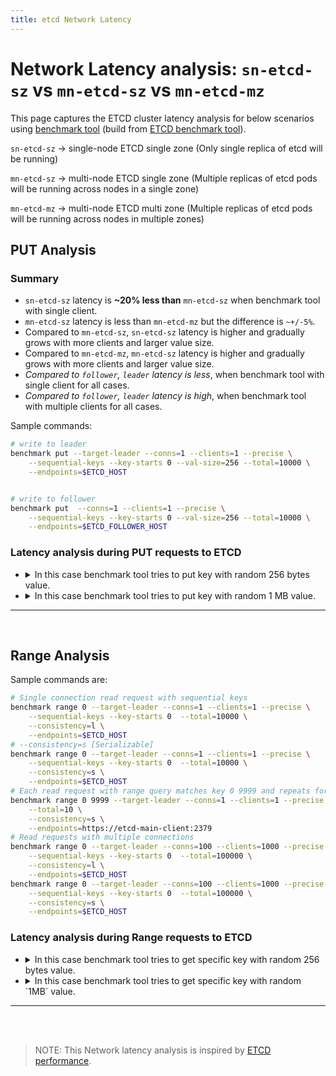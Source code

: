 ```yaml
---
title: etcd Network Latency
---
```


# Network Latency analysis: `sn-etcd-sz` vs  `mn-etcd-sz` vs `mn-etcd-mz`
This page captures the ETCD cluster latency analysis for below scenarios using [benchmark tool](benchmark) (build from [ETCD benchmark tool](https://github.com/seshachalam-yv/etcd)).

`sn-etcd-sz` -> single-node ETCD single zone (Only single replica of etcd will be running)

`mn-etcd-sz` -> multi-node ETCD single zone (Multiple replicas of etcd pods will be running across nodes in a single zone)

`mn-etcd-mz` -> multi-node ETCD multi zone (Multiple replicas of etcd pods will be running across nodes in multiple zones)

## PUT Analysis

### Summary 

* `sn-etcd-sz` latency is **~20% less than** `mn-etcd-sz` when benchmark tool with single client.
* `mn-etcd-sz` latency is less than `mn-etcd-mz` but the difference is `~+/-5%`.
* Compared to `mn-etcd-sz`, `sn-etcd-sz` latency is higher and gradually grows with more clients and larger value size. 
* Compared to `mn-etcd-mz`, `mn-etcd-sz` latency is higher and gradually grows with more clients and larger value size. 
* *Compared to `follower`, `leader` latency is less*, when benchmark tool with single client for all cases.
* *Compared to `follower`, `leader` latency is high*, when benchmark tool with multiple clients for all cases.


Sample commands:

```bash
# write to leader
benchmark put --target-leader --conns=1 --clients=1 --precise \
    --sequential-keys --key-starts 0 --val-size=256 --total=10000 \
    --endpoints=$ETCD_HOST 


# write to follower
benchmark put  --conns=1 --clients=1 --precise \
    --sequential-keys --key-starts 0 --val-size=256 --total=10000 \
    --endpoints=$ETCD_FOLLOWER_HOST

```

### Latency analysis during PUT requests to ETCD

* 
  <details>
  <summary>In this case benchmark tool tries to put key with random 256 bytes value.</summary>

  * Benchmark tool loads key/value to `leader` with single client .
    * `sn-etcd-sz` latency (~0.815ms) is **~50% lesser than** `mn-etcd-sz` (~1.74ms ).
    *  * `mn-etcd-sz` latency (~1.74ms ) is slightly lesser than `mn-etcd-mz` (~1.8ms) but the difference is negligible (within same ms).
    * 
      | Number of keys | Value size | Number of connections | Number of clients | Target etcd server |  Average write QPS | Average latency per request |    zone    | server name |  Test name |
      |:--------------:|:----------:|:---------------------:|:-----------------:|:------------------:|:------------------:|:---------------------------:|:----------:|:-----------:|:----------:|
      |      10000     |     256    |           1           |         1         |       leader       |      1220.0520     |           0.815ms           | eu-west-1c | etcd-main-0 | sn-etcd-sz |
      |      10000     |     256    |           1           |         1         |       leader       |       586.545      |            1.74ms           | eu-west-1a | etcd-main-1 | mn-etcd-sz |
      |      10000     |     256    |           1           |         1         |       leader       |  554.0155654442634 |            1.8ms            | eu-west-1a | etcd-main-1 | mn-etcd-mz |

  * Benchmark tool loads key/value to `follower` with single client.
    * `mn-etcd-sz` latency(`~2.2ms`) is **20% to 30% lesser than** `mn-etcd-mz`(`~2.7ms`).
    * *Compare to `follower`, `leader` has lower latency.*
    * 
      | Number of keys | Value size | Number of connections | Number of clients | Target etcd server |  Average write QPS | Average latency per request |    zone    | server name |  Test name |
      |:--------------:|:----------:|:---------------------:|:-----------------:|:------------------:|:------------------:|:---------------------------:|:----------:|:-----------:|:----------:|
      |      10000     |     256    |           1           |         1         |     follower-1     |       445.743      |            2.23ms           | eu-west-1a | etcd-main-0 | mn-etcd-sz |
      |      10000     |     256    |           1           |         1         |     follower-1     |  378.9366747610789 |            2.63ms           | eu-west-1c | etcd-main-0 | mn-etcd-mz |

      | Number of keys | Value size | Number of connections | Number of clients | Target etcd server |  Average write QPS | Average latency per request |    zone    | server name |  Test name |
      |:--------------:|:----------:|:---------------------:|:-----------------:|:------------------:|:------------------:|:---------------------------:|:----------:|:-----------:|:----------:|
      |      10000     |     256    |           1           |         1         |     follower-2     |       457.967      |            2.17ms           | eu-west-1a | etcd-main-2 | mn-etcd-sz |
      |      10000     |     256    |           1           |         1         |     follower-2     |  345.6586129825796 |            2.89ms           | eu-west-1b | etcd-main-2 | mn-etcd-mz |

  * Benchmark tool loads key/value to `leader` with multiple clients.
    * `sn-etcd-sz` latency(`~78.3ms`) is **~10% greater than**  `mn-etcd-sz`(`~71.81ms`).
    * `mn-etcd-sz` latency(`~71.81ms`) is less than `mn-etcd-mz`(`~72.5ms`) but the difference is negligible.
    * 
      | Number of keys | Value size | Number of connections | Number of clients | Target etcd server |  Average write QPS | Average latency per request |    zone    | server name |  Test name |
      |:--------------:|:----------:|:---------------------:|:-----------------:|:------------------:|:------------------:|:---------------------------:|:----------:|:-----------:|:----------:|
      |     100000     |     256    |          100          |        1000       |       leader       |      12638.905     |           78.32ms           | eu-west-1c | etcd-main-0 | sn-etcd-sz |
      |     100000     |     256    |          100          |        1000       |       leader       |      13789.248     |           71.81ms           | eu-west-1a | etcd-main-1 | mn-etcd-sz |
      |     100000     |     256    |          100          |        1000       |       leader       | 13728.446436395223 |            72.5ms           | eu-west-1a | etcd-main-1 | mn-etcd-mz |  



  * Benchmark tool loads key/value to `follower` with multiple clients.
    * `mn-etcd-sz` latency(`~69.8ms`) is **~5% greater than**  `mn-etcd-mz`(`~72.6ms`).
    * *Compare to `leader`, `follower` has lower latency*.
    * 
      | Number of keys | Value size | Number of connections | Number of clients | Target etcd server |  Average write QPS | Average latency per request |    zone    | server name |  Test name |
      |:--------------:|:----------:|:---------------------:|:-----------------:|:------------------:|:------------------:|:---------------------------:|:----------:|:-----------:|:----------:|
      |     100000     |     256    |          100          |        1000       |     follower-1     |      14271.983     |           69.80ms           | eu-west-1a | etcd-main-0 | mn-etcd-sz |
      |     100000     |     256    |          100          |        1000       |     follower-1     |      13695.98      |           72.62ms           | eu-west-1a | etcd-main-1 | mn-etcd-mz |

      | Number of keys | Value size | Number of connections | Number of clients | Target etcd server |  Average write QPS | Average latency per request |    zone    | server name |  Test name |
      |:--------------:|:----------:|:---------------------:|:-----------------:|:------------------:|:------------------:|:---------------------------:|:----------:|:-----------:|:----------:|
      |     100000     |     256    |          100          |        1000       |     follower-2     |      14325.436     |           69.47ms           | eu-west-1a | etcd-main-2 | mn-etcd-sz |
      |     100000     |     256    |          100          |        1000       |     follower-2     | 15750.409490407475 |            63.3ms           | eu-west-1b | etcd-main-2 | mn-etcd-mz |

  </details>

* 
  <details>  
  <summary>In this case benchmark tool tries to put key with random 1 MB value.</summary>

  * Benchmark tool loads key/value to `leader` with single client.
    * `sn-etcd-sz` latency(`~16.35ms`) is **~20% lesser than** `mn-etcd-sz`(`~20.64ms`).
    * `mn-etcd-sz` latency(`~20.64ms`) is less than `mn-etcd-mz`(`~21.08ms`) but the difference is negligible..
    * 
      | Number of keys | Value size | Number of connections | Number of clients | Target etcd server |  Average write QPS | Average latency per request |    zone    | server name |  Test name |
      |:--------------:|:----------:|:---------------------:|:-----------------:|:------------------:|:------------------:|:---------------------------:|:----------:|:-----------:|:----------:|
      |      1000      |   1000000  |           1           |         1         |       leader       |       61.117       |           16.35ms           | eu-west-1c | etcd-main-0 | sn-etcd-sz |
      |      1000      |   1000000  |           1           |         1         |       leader       |       48.416       |           20.64ms           | eu-west-1a | etcd-main-1 | mn-etcd-sz |
      |      1000      |   1000000  |           1           |         1         |       leader       |  45.7517341664802  |           21.08ms           | eu-west-1a | etcd-main-1 | mn-etcd-mz |

  * Benchmark tool loads key/value withto `follower` single client.
    * `mn-etcd-sz` latency(`~23.10ms`) is **~10% greater than** `mn-etcd-mz`(`~21.8ms`).
    * *Compare to `follower`, `leader` has lower latency*.
    * 
      | Number of keys | Value size | Number of connections | Number of clients | Target etcd server |  Average write QPS | Average latency per request |    zone    | server name |  Test name |
      |:--------------:|:----------:|:---------------------:|:-----------------:|:------------------:|:------------------:|:---------------------------:|:----------:|:-----------:|:----------:|
      |      1000      |   1000000  |           1           |         1         |     follower-1     |       43.261       |           23.10ms           | eu-west-1a | etcd-main-0 | mn-etcd-sz |
      |      1000      |   1000000  |           1           |         1         |     follower-1     |  45.7517341664802  |            21.8ms           | eu-west-1c | etcd-main-0 | mn-etcd-mz |
      |      1000      |   1000000  |           1           |         1         |     follower-1     |        45.33       |           22.05ms           | eu-west-1c | etcd-main-0 | mn-etcd-mz |

      | Number of keys | Value size | Number of connections | Number of clients | Target etcd server |  Average write QPS | Average latency per request |    zone    | server name |  Test name |
      |:--------------:|:----------:|:---------------------:|:-----------------:|:------------------:|:------------------:|:---------------------------:|:----------:|:-----------:|:----------:|
      |      1000      |   1000000  |           1           |         1         |     follower-2     |       40.0518      |           24.95ms           | eu-west-1a | etcd-main-2 | mn-etcd-sz |
      |      1000      |   1000000  |           1           |         1         |     follower-2     |  43.28573155709838 |           23.09ms           | eu-west-1b | etcd-main-2 | mn-etcd-mz |
      |      1000      |   1000000  |           1           |         1         |     follower-2     |        45.92       |           21.76ms           | eu-west-1a | etcd-main-1 | mn-etcd-mz |
      |      1000      |   1000000  |           1           |         1         |     follower-2     |       35.5705      |            28.1ms           | eu-west-1b | etcd-main-2 | mn-etcd-mz |

  * Benchmark tool loads key/value to `leader` with multiple clients.
    * `sn-etcd-sz` latency(`~6.0375secs`) is **~30% greater than**  `mn-etcd-sz``~4.000secs`).
    * `mn-etcd-sz` latency(`~4.000secs`) is less than `mn-etcd-mz`(`~ 4.09secs`) but the difference is negligible.
    * 
      | Number of keys | Value size | Number of connections | Number of clients | Target etcd server |  Average write QPS | Average latency per request |    zone    | server name |  Test name |
      |:--------------:|:----------:|:---------------------:|:-----------------:|:------------------:|:------------------:|:---------------------------:|:----------:|:-----------:|:----------:|
      |      1000      |   1000000  |          100          |        300        |       leader       |       55.373       |          6.0375secs         | eu-west-1c | etcd-main-0 | sn-etcd-sz |
      |      1000      |   1000000  |          100          |        300        |       leader       |       67.319       |          4.000secs          | eu-west-1a | etcd-main-1 | mn-etcd-sz |
      |      1000      |   1000000  |          100          |        300        |       leader       |  65.91914167957594 |           4.09secs          | eu-west-1a | etcd-main-1 | mn-etcd-mz |

  * Benchmark tool loads key/value to `follower` with multiple clients.
    * *`mn-etcd-sz` latency(`~4.04secs`) is **~5% greater than** `mn-etcd-mz`(`~ 3.90secs`).*
    * *Compare to `leader`, `follower` has lower latency*. 
    * 
      | Number of keys | Value size | Number of connections | Number of clients | Target etcd server |  Average write QPS | Average latency per request |    zone    | server name |  Test name |
      |:--------------:|:----------:|:---------------------:|:-----------------:|:------------------:|:------------------:|:---------------------------:|:----------:|:-----------:|:----------:|
      |      1000      |   1000000  |          100          |        300        |     follower-1     |       66.528       |          4.0417secs         | eu-west-1a | etcd-main-0 | mn-etcd-sz |
      |      1000      |   1000000  |          100          |        300        |     follower-1     |  70.6493461856332  |           3.90secs          | eu-west-1c | etcd-main-0 | mn-etcd-mz |
      |      1000      |   1000000  |          100          |        300        |     follower-1     |        71.95       |           3.84secs          | eu-west-1c | etcd-main-0 | mn-etcd-mz |

      | Number of keys | Value size | Number of connections | Number of clients | Target etcd server |  Average write QPS | Average latency per request |    zone    | server name |  Test name |
      |:--------------:|:----------:|:---------------------:|:-----------------:|:------------------:|:------------------:|:---------------------------:|:----------:|:-----------:|:----------:|
      |      1000      |   1000000  |          100          |        300        |     follower-2     |       66.447       |          4.0164secs         | eu-west-1a | etcd-main-2 | mn-etcd-sz |
      |      1000      |   1000000  |          100          |        300        |     follower-2     |  67.53038086369484 |           3.87secs          | eu-west-1b | etcd-main-2 | mn-etcd-mz |
      |      1000      |   1000000  |          100          |        300        |     follower-2     |        68.46       |           3.92secs          | eu-west-1a | etcd-main-1 | mn-etcd-mz |
  </details>


<hr>
<br>

## Range Analysis

Sample commands are:

```bash
# Single connection read request with sequential keys
benchmark range 0 --target-leader --conns=1 --clients=1 --precise \
    --sequential-keys --key-starts 0  --total=10000 \
    --consistency=l \
    --endpoints=$ETCD_HOST 
# --consistency=s [Serializable]
benchmark range 0 --target-leader --conns=1 --clients=1 --precise \
    --sequential-keys --key-starts 0  --total=10000 \
    --consistency=s \
    --endpoints=$ETCD_HOST 
# Each read request with range query matches key 0 9999 and repeats for total number of requests.  
benchmark range 0 9999 --target-leader --conns=1 --clients=1 --precise \
    --total=10 \
    --consistency=s \
    --endpoints=https://etcd-main-client:2379
# Read requests with multiple connections
benchmark range 0 --target-leader --conns=100 --clients=1000 --precise \
    --sequential-keys --key-starts 0  --total=100000 \
    --consistency=l \
    --endpoints=$ETCD_HOST 
benchmark range 0 --target-leader --conns=100 --clients=1000 --precise \
    --sequential-keys --key-starts 0  --total=100000 \
    --consistency=s \
    --endpoints=$ETCD_HOST 
```


### Latency analysis during Range requests to ETCD 

* 
  <details>
  <summary>In this case benchmark tool tries to get specific key with random 256 bytes value.</summary>
  
  * Benchmark tool range requests to `leader` with single client.

    * `sn-etcd-sz` latency(`~1.24ms`) is **~40% greater than** `mn-etcd-sz`(`~0.67ms`).
    * `mn-etcd-sz` latency(`~0.67ms`) is  **~20% lesser than** `mn-etcd-mz`(`~0.85ms`).
    *  
    | Number of requests | Value size | Number of connections | Number of clients | sequential-keys | Consistency |  Target etcd server |  Average write QPS | Average latency per request |    zone    | server name |  Test name |
    |:------------------:|:----------:|:---------------------:|:-----------------:|:---------------:|:-----------:|:-------------------:|:------------------:|:---------------------------:|:----------:|:-----------:|:----------:|
    |        10000       |     256    |           1           |         1         |       true      |      l      |        leader       |       800.272      |            1.24ms           | eu-west-1c | etcd-main-0 | sn-etcd-sz |
    |        10000       |     256    |           1           |         1         |       true      |      l      |        leader       |      1173.9081     |            0.67ms           | eu-west-1a | etcd-main-1 | mn-etcd-sz |
    |        10000       |     256    |           1           |         1         |       true      |      l      |        leader       |  999.3020189178693 |            0.85ms           | eu-west-1a | etcd-main-1 | mn-etcd-mz |

    * Compare to consistency `Linearizable`, `Serializable` is **~40% less** for all cases
    * 
    | Number of requests | Value size | Number of connections | Number of clients | sequential-keys | Consistency |  Target etcd server |  Average write QPS | Average latency per request |    zone    | server name |  Test name |
    |:------------------:|:----------:|:---------------------:|:-----------------:|:---------------:|:-----------:|:-------------------:|:------------------:|:---------------------------:|:----------:|:-----------:|:----------:|
    |        10000       |     256    |           1           |         1         |       true      |      s      |        leader       |      1411.229      |            0.70ms           | eu-west-1c | etcd-main-0 | sn-etcd-sz |
    |        10000       |     256    |           1           |         1         |       true      |      s      |        leader       |      2033.131      |            0.35ms           | eu-west-1a | etcd-main-1 | mn-etcd-sz |
    |        10000       |     256    |           1           |         1         |       true      |      s      |        leader       | 2100.2426362012025 |            0.47ms           | eu-west-1a | etcd-main-1 | mn-etcd-mz |

  * Benchmark tool range requests to `follower` with single client .
     * `mn-etcd-sz` latency(`~1.3ms`) is  **~20% lesser than** `mn-etcd-mz`(`~1.6ms`).
    * *Compare to `follower`, `leader` read request latency is **~50% less** for both `mn-etcd-sz`, `mn-etcd-mz`*
    *  
    | Number of requests | Value size | Number of connections | Number of clients | sequential-keys | Consistency |  Target etcd server |  Average write QPS | Average latency per request |    zone    | server name |  Test name |
    |:------------------:|:----------:|:---------------------:|:-----------------:|:---------------:|:-----------:|:-------------------:|:------------------:|:---------------------------:|:----------:|:-----------:|:----------:|
    |        10000       |     256    |           1           |         1         |       true      |      l      |      follower-1     |       765.325      |            1.3ms            | eu-west-1a | etcd-main-0 | mn-etcd-sz |
    |        10000       |     256    |           1           |         1         |       true      |      l      |      follower-1     |        596.1       |            1.6ms            | eu-west-1c | etcd-main-0 | mn-etcd-mz |
    * Compare to consistency `Linearizable`, `Serializable` is **~50% less** for all cases
    * 
    | Number of requests | Value size | Number of connections | Number of clients | sequential-keys | Consistency |  Target etcd server |  Average write QPS | Average latency per request |    zone    | server name |  Test name |
    |:------------------:|:----------:|:---------------------:|:-----------------:|:---------------:|:-----------:|:-------------------:|:------------------:|:---------------------------:|:----------:|:-----------:|:----------:|
    |        10000       |     256    |           1           |         1         |       true      |      s      |      follower-1     |      1823.631      |            0.54ms           | eu-west-1a | etcd-main-0 | mn-etcd-sz |
    |        10000       |     256    |           1           |         1         |       true      |      s      |      follower-1     |       1442.6       |            0.69ms           | eu-west-1c | etcd-main-0 | mn-etcd-mz |
    |        10000       |     256    |           1           |         1         |       true      |      s      |      follower-1     |       1416.39      |            0.70ms           | eu-west-1c | etcd-main-0 | mn-etcd-mz |
    |        10000       |     256    |           1           |         1         |       true      |      s      |      follower-1     |      2077.449      |            0.47ms           | eu-west-1a | etcd-main-1 | mn-etcd-mz |
  
  * Benchmark tool range requests to `leader` with multiple client.
    * `sn-etcd-sz` latency(`~84.66ms`) is **~20% greater than** `mn-etcd-sz`(`~73.95ms`).
    * `mn-etcd-sz` latency(`~73.95ms`) is  **more or less equal to** `mn-etcd-mz`(`~ 73.8ms`).
    * 
    | Number of requests | Value size | Number of connections | Number of clients | sequential-keys | Consistency |  Target etcd server |  Average write QPS | Average latency per request |    zone    | server name |  Test name |
    |:------------------:|:----------:|:---------------------:|:-----------------:|:---------------:|:-----------:|:-------------------:|:------------------:|:---------------------------:|:----------:|:-----------:|:----------:|
    |       100000       |     256    |          100          |        1000       |       true      |      l      |        leader       |      11775.721     |           84.66ms           | eu-west-1c | etcd-main-0 | sn-etcd-sz |
    |       100000       |     256    |          100          |        1000       |       true      |      l      |        leader       |     13446.9598     |           73.95ms           | eu-west-1a | etcd-main-1 | mn-etcd-sz |
    |       100000       |     256    |          100          |        1000       |       true      |      l      |        leader       |  13527.19810605353 |            73.8ms           | eu-west-1a | etcd-main-1 | mn-etcd-mz |
    
    * Compare to consistency `Linearizable`, `Serializable` is **~20% lesser** for all cases
    * `sn-etcd-sz` latency(`~69.37ms`) is  **more or less equal to** `mn-etcd-sz`(`~69.89ms`).
    * `mn-etcd-sz` latency(`~69.89ms`) is  **slightly higher than** `mn-etcd-mz`(`~67.63ms`).
    * 
    | Number of requests | Value size | Number of connections | Number of clients | sequential-keys | Consistency |  Target etcd server |  Average write QPS | Average latency per request |    zone    | server name |  Test name |
    |:------------------:|:----------:|:---------------------:|:-----------------:|:---------------:|:-----------:|:-------------------:|:------------------:|:---------------------------:|:----------:|:-----------:|:----------:|
    |       100000       |     256    |          100          |        1000       |       true      |      s      |        leader       |     14334.9027     |           69.37ms           | eu-west-1c | etcd-main-0 | sn-etcd-sz |
    |       100000       |     256    |          100          |        1000       |       true      |      s      |        leader       |      14270.008     |           69.89ms           | eu-west-1a | etcd-main-1 | mn-etcd-sz |
    |       100000       |     256    |          100          |        1000       |       true      |      s      |        leader       | 14715.287354023869 |           67.63ms           | eu-west-1a | etcd-main-1 | mn-etcd-mz |

  * Benchmark tool range requests to `follower` with multiple client.
    * `mn-etcd-sz` latency(`~60.69ms`) is **~20% lesser than** `mn-etcd-mz`(`~70.76ms`).
    * Compare to  `leader`, `follower` has lower read request latency.
    * 
    | Number of requests | Value size | Number of connections | Number of clients | sequential-keys | Consistency |  Target etcd server |  Average write QPS | Average latency per request |    zone    | server name |  Test name |
    |:------------------:|:----------:|:---------------------:|:-----------------:|:---------------:|:-----------:|:-------------------:|:------------------:|:---------------------------:|:----------:|:-----------:|:----------:|
    |       100000       |     256    |          100          |        1000       |       true      |      l      |      follower-1     |      11586.032     |           60.69ms           | eu-west-1a | etcd-main-0 | mn-etcd-sz |
    |       100000       |     256    |          100          |        1000       |       true      |      l      |      follower-1     |       14050.5      |           70.76ms           | eu-west-1c | etcd-main-0 | mn-etcd-mz |


    * `mn-etcd-sz` latency(`~86.09ms`) is **~20 higher than** `mn-etcd-mz`(`~64.6ms`).
    * * Compare to `mn-etcd-sz` consistency `Linearizable`, `Serializable` is **~20% higher**.*
    *  Compare to `mn-etcd-mz` consistency `Linearizable`, `Serializable` is **~slightly less**.
    *  
    | Number of requests | Value size | Number of connections | Number of clients | sequential-keys | Consistency |  Target etcd server |  Average write QPS | Average latency per request |    zone    | server name |  Test name |
    |:------------------:|:----------:|:---------------------:|:-----------------:|:---------------:|:-----------:|:-------------------:|:------------------:|:---------------------------:|:----------:|:-----------:|:----------:|
    |       100000       |     256    |          100          |        1000       |       true      |      s      |      follower-1     |      11582.438     |           86.09ms           | eu-west-1a | etcd-main-0 | mn-etcd-sz |
    |       100000       |     256    |          100          |        1000       |       true      |      s      |      follower-1     |       15422.2      |            64.6ms           | eu-west-1c | etcd-main-0 | mn-etcd-mz |


  * Benchmark tool range requests to `leader` all keys.
    * `sn-etcd-sz` latency(`~678.77ms`) is **~5% slightly lesser than** `mn-etcd-sz`(`~697.29ms`).
    * `mn-etcd-sz` latency(`~697.29ms`) is less than `mn-etcd-mz`(`~701ms`) but the difference is negligible.
    * 
    | Number of requests | Value size | Number of connections | Number of clients | sequential-keys | Consistency |  Target etcd server |  Average write QPS | Average latency per request |    zone    | server name |  Test name |
    |:------------------:|:----------:|:---------------------:|:-----------------:|:---------------:|:-----------:|:-------------------:|:------------------:|:---------------------------:|:----------:|:-----------:|:----------:|
    |         20         |     256    |           2           |         5         |      false      |      l      |        leader       |       6.8875       |           678.77ms          | eu-west-1c | etcd-main-0 | sn-etcd-sz |
    |         20         |     256    |           2           |         5         |      false      |      l      |        leader       |        6.720       |           697.29ms          | eu-west-1a | etcd-main-1 | mn-etcd-sz |
    |         20         |     256    |           2           |         5         |      false      |      l      |        leader       |         6.7        |            701ms            | eu-west-1a | etcd-main-1 | mn-etcd-mz |

    * * Compare to consistency `Linearizable`, `Serializable` is **~5% slightly higher** for all cases
    * `sn-etcd-sz` latency(`~687.36ms`) is less than `mn-etcd-sz`(`~692.68ms`) but the difference is negligible.
    * `mn-etcd-sz` latency(`~692.68ms`) is **~5% slightly lesser than** `mn-etcd-mz`(`~735.7ms`).
    * 
    | Number of requests | Value size | Number of connections | Number of clients | sequential-keys | Consistency |  Target etcd server |  Average write QPS | Average latency per request |    zone    | server name |  Test name |
    |:------------------:|:----------:|:---------------------:|:-----------------:|:---------------:|:-----------:|:-------------------:|:------------------:|:---------------------------:|:----------:|:-----------:|:----------:|
    |         20         |     256    |           2           |         5         |      false      |      s      |        leader       |        6.76        |           687.36ms          | eu-west-1c | etcd-main-0 | sn-etcd-sz |
    |         20         |     256    |           2           |         5         |      false      |      s      |        leader       |        6.635       |           692.68ms          | eu-west-1a | etcd-main-1 | mn-etcd-sz |
    |         20         |     256    |           2           |         5         |      false      |      s      |        leader       |         6.3        |           735.7ms           | eu-west-1a | etcd-main-1 | mn-etcd-mz |

  * Benchmark tool range requests to `follower` all keys
    * `mn-etcd-sz`(`~737.68ms`) latency is **~5% slightly higher than** `mn-etcd-mz`(`~713.7ms`).
    * Compare to `leader` consistency `Linearizable`read request, `follower` is *~5% slightly higher*. 
    * 
    | Number of requests | Value size | Number of connections | Number of clients | sequential-keys | Consistency |  Target etcd server |  Average write QPS | Average latency per request |    zone    | server name |  Test name |
    |:------------------:|:----------:|:---------------------:|:-----------------:|:---------------:|:-----------:|:-------------------:|:------------------:|:---------------------------:|:----------:|:-----------:|:----------:|
    |         20         |     256    |           2           |         5         |      false      |      l      |      follower-1     |        6.163       |           737.68ms          | eu-west-1a | etcd-main-0 | mn-etcd-sz |
    |         20         |     256    |           2           |         5         |      false      |      l      |      follower-1     |        6.52        |           713.7ms           | eu-west-1c | etcd-main-0 | mn-etcd-mz |

    * `mn-etcd-sz` latency(`~757.73ms`) is **~10% higher than** `mn-etcd-mz`(`~690.4ms`).
    * Compare to `follower` consistency `Linearizable`read request, `follower`  consistency `Serializable`  is *~3% slightly higher* for `mn-etcd-sz`.
    * *Compare to `follower` consistency `Linearizable`read request, `follower`  consistency `Serializable`  is *~5% less* for `mn-etcd-mz`.*
    * *Compare to `leader` consistency `Serializable`read request, `follower` consistency `Serializable` is *~5% less* for `mn-etcd-mz`. *
    * 
    | Number of requests | Value size | Number of connections | Number of clients | sequential-keys | Consistency |  Target etcd server |  Average write QPS | Average latency per request |    zone    | server name |  Test name |
    |:------------------:|:----------:|:---------------------:|:-----------------:|:---------------:|:-----------:|:-------------------:|:------------------:|:---------------------------:|:----------:|:-----------:|:----------:|
    |         20         |     256    |           2           |         5         |      false      |      s      |      follower-1     |       6.0295       |           757.73ms          | eu-west-1a | etcd-main-0 | mn-etcd-sz |
    |         20         |     256    |           2           |         5         |      false      |      s      |      follower-1     |        6.87        |           690.4ms           | eu-west-1c | etcd-main-0 | mn-etcd-mz |




  <hr>
  <br>
  </details>

* 
  <details>

  <summary>In this case benchmark tool tries to get specific key with random `1MB` value.</summary>
  
  * Benchmark tool range requests to `leader` with single client.

    * `sn-etcd-sz` latency(`~5.96ms`) is **~5% lesser than** `mn-etcd-sz`(`~6.28ms`).
    * `mn-etcd-sz` latency(`~6.28ms`) is  **~10% higher than** `mn-etcd-mz`(`~5.3ms`).
    *  
    | Number of requests | Value size | Number of connections | Number of clients | sequential-keys | Consistency |  Target etcd server |  Average write QPS | Average latency per request |    zone    | server name |  Test name |
    |:------------------:|:----------:|:---------------------:|:-----------------:|:---------------:|:-----------:|:-------------------:|:------------------:|:---------------------------:|:----------:|:-----------:|:----------:|
    |        1000        |   1000000  |           1           |         1         |       true      |      l      |        leader       |       167.381      |            5.96ms           | eu-west-1c | etcd-main-0 | sn-etcd-sz |
    |        1000        |   1000000  |           1           |         1         |       true      |      l      |        leader       |       158.822      |            6.28ms           | eu-west-1a | etcd-main-1 | mn-etcd-sz |
    |        1000        |   1000000  |           1           |         1         |       true      |      l      |        leader       |       187.94       |            5.3ms            | eu-west-1a | etcd-main-1 | mn-etcd-mz |
    
    * Compare to consistency `Linearizable`, `Serializable` is **~15% less** for  `sn-etcd-sz`, `mn-etcd-sz`, `mn-etcd-mz`
    * 
    | Number of requests | Value size | Number of connections | Number of clients | sequential-keys | Consistency |  Target etcd server |  Average write QPS | Average latency per request |    zone    | server name |  Test name |
    |:------------------:|:----------:|:---------------------:|:-----------------:|:---------------:|:-----------:|:-------------------:|:------------------:|:---------------------------:|:----------:|:-----------:|:----------:|
    |        1000        |   1000000  |           1           |         1         |       true      |      s      |        leader       |       184.95       |           5.398ms           | eu-west-1c | etcd-main-0 | sn-etcd-sz |
    |        1000        |   1000000  |           1           |         1         |       true      |      s      |        leader       |       176.901      |            5.64ms           | eu-west-1a | etcd-main-1 | mn-etcd-sz |
    |        1000        |   1000000  |           1           |         1         |       true      |      s      |        leader       |       209.99       |            4.7ms            | eu-west-1a | etcd-main-1 | mn-etcd-mz |

  * Benchmark tool range requests to `follower` with single client.
    * `mn-etcd-sz` latency(`~6.66ms`) is  **~10% higher than** `mn-etcd-mz`(`~6.16ms`).
    * *Compare to `leader`, `follower` read request latency is **~10% high** for `mn-etcd-sz`*
    * *Compare to `leader`, `follower` read request latency is **~20% high** for  `mn-etcd-mz`*
    *  
    | Number of requests | Value size | Number of connections | Number of clients | sequential-keys | Consistency |  Target etcd server |  Average write QPS | Average latency per request |    zone    | server name |  Test name |
    |:------------------:|:----------:|:---------------------:|:-----------------:|:---------------:|:-----------:|:-------------------:|:------------------:|:---------------------------:|:----------:|:-----------:|:----------:|
    |        1000        |   1000000  |           1           |         1         |       true      |      l      |      follower-1     |       150.680      |            6.66ms           | eu-west-1a | etcd-main-0 | mn-etcd-sz |
    |        1000        |   1000000  |           1           |         1         |       true      |      l      |      follower-1     |       162.072      |            6.16ms           | eu-west-1c | etcd-main-0 | mn-etcd-mz |

    * Compare to consistency `Linearizable`, `Serializable` is **~15% less** for  `mn-etcd-sz`(`~5.84ms`), `mn-etcd-mz`(`~5.01ms`).
    * *Compare to `leader`, `follower` read request latency is **~5% slightly high** for `mn-etcd-sz`, `mn-etcd-mz`*
    * 
    | Number of requests | Value size | Number of connections | Number of clients | sequential-keys | Consistency |  Target etcd server |  Average write QPS | Average latency per request |    zone    | server name |  Test name |
    |:------------------:|:----------:|:---------------------:|:-----------------:|:---------------:|:-----------:|:-------------------:|:------------------:|:---------------------------:|:----------:|:-----------:|:----------:|
    |        1000        |   1000000  |           1           |         1         |       true      |      s      |      follower-1     |       170.918      |            5.84ms           | eu-west-1a | etcd-main-0 | mn-etcd-sz |
    |        1000        |   1000000  |           1           |         1         |       true      |      s      |      follower-1     |       199.01       |            5.01ms           | eu-west-1c | etcd-main-0 | mn-etcd-mz |



  * Benchmark tool range requests to `leader` with multiple clients.

    * `sn-etcd-sz` latency(`~1.593secs`) is **~20% lesser than** `mn-etcd-sz`(`~1.974secs`).
    * `mn-etcd-sz` latency(`~1.974secs`) is  **~5% greater than** `mn-etcd-mz`(`~1.81secs`).
    * 
    | Number of requests | Value size | Number of connections | Number of clients | sequential-keys | Consistency |  Target etcd server |  Average write QPS | Average latency per request |    zone    | server name |  Test name |
    |:------------------:|:----------:|:---------------------:|:-----------------:|:---------------:|:-----------:|:-------------------:|:------------------:|:---------------------------:|:----------:|:-----------:|:----------:|
    |        1000        |   1000000  |          100          |        500        |       true      |      l      |        leader       |       252.149      |          1.593secs          | eu-west-1c | etcd-main-0 | sn-etcd-sz |
    |        1000        |   1000000  |          100          |        500        |       true      |      l      |        leader       |       205.589      |          1.974secs          | eu-west-1a | etcd-main-1 | mn-etcd-sz |
    |        1000        |   1000000  |          100          |        500        |       true      |      l      |        leader       |       230.42       |           1.81secs          | eu-west-1a | etcd-main-1 | mn-etcd-mz |

   * *Compare to consistency `Linearizable`, `Serializable` is **more or less same** for `sn-etcd-sz`(`~1.57961secs`), `mn-etcd-mz`(`~1.8secs`) not a big difference*
   * Compare to consistency `Linearizable`, `Serializable` is  **~10% high** for `mn-etcd-sz`(`~ 2.277secs`).
   * 
    | Number of requests | Value size | Number of connections | Number of clients | sequential-keys | Consistency |  Target etcd server |  Average write QPS | Average latency per request |    zone    | server name |  Test name |
    |:------------------:|:----------:|:---------------------:|:-----------------:|:---------------:|:-----------:|:-------------------:|:------------------:|:---------------------------:|:----------:|:-----------:|:----------:|
    |        1000        |   1000000  |          100          |        500        |       true      |      s      |        leader       |       252.406      |         1.57961secs         | eu-west-1c | etcd-main-0 | sn-etcd-sz |
    |        1000        |   1000000  |          100          |        500        |       true      |      s      |        leader       |       181.905      |          2.277secs          | eu-west-1a | etcd-main-1 | mn-etcd-sz |
    |        1000        |   1000000  |          100          |        500        |       true      |      s      |        leader       |       227.64       |           1.8secs           | eu-west-1a | etcd-main-1 | mn-etcd-mz |

  * Benchmark tool range requests to `follower` with multiple client.

    * `mn-etcd-sz` latency is **~20% less than** `mn-etcd-mz`.
    * Compare to  `leader` consistency `Linearizable`, `follower` read request latency is ~15 less for `mn-etcd-sz`(`~1.694secs`).    
    * Compare to  `leader` consistency `Linearizable`, `follower` read request latency is ~10% higher for `mn-etcd-sz`(`~1.977secs`).    
    * 
    | Number of requests | Value size | Number of connections | Number of clients | sequential-keys | Consistency |  Target etcd server |  Average write QPS | Average latency per request |    zone    | server name |  Test name |
    |:------------------:|:----------:|:---------------------:|:-----------------:|:---------------:|:-----------:|:-------------------:|:------------------:|:---------------------------:|:----------:|:-----------:|:----------:|
    |        1000        |   1000000  |          100          |        500        |       true      |      l      |      follower-1     |       248.489      |          1.694secs          | eu-west-1a | etcd-main-0 | mn-etcd-sz |
    |        1000        |   1000000  |          100          |        500        |       true      |      l      |      follower-1     |       210.22       |          1.977secs          | eu-west-1c | etcd-main-0 | mn-etcd-mz |



    | Number of requests | Value size | Number of connections | Number of clients | sequential-keys | Consistency |  Target etcd server |  Average write QPS | Average latency per request |    zone    | server name |  Test name |
    |:------------------:|:----------:|:---------------------:|:-----------------:|:---------------:|:-----------:|:-------------------:|:------------------:|:---------------------------:|:----------:|:-----------:|:----------:|
    |        1000        |   1000000  |          100          |        500        |       true      |      l      |      follower-2     |       205.765      |          1.967secs          | eu-west-1a | etcd-main-2 | mn-etcd-sz |
    |        1000        |   1000000  |          100          |        500        |       true      |      l      |      follower-2     |        195.2       |          2.159secs          | eu-west-1b | etcd-main-2 | mn-etcd-mz |


    *  
    | Number of requests | Value size | Number of connections | Number of clients | sequential-keys | Consistency |  Target etcd server |  Average write QPS | Average latency per request |    zone    | server name |  Test name |
    |:------------------:|:----------:|:---------------------:|:-----------------:|:---------------:|:-----------:|:-------------------:|:------------------:|:---------------------------:|:----------:|:-----------:|:----------:|
    |        1000        |   1000000  |          100          |        500        |       true      |      s      |      follower-1     |       231.458      |          1.7413secs         | eu-west-1a | etcd-main-0 | mn-etcd-sz |
    |        1000        |   1000000  |          100          |        500        |       true      |      s      |      follower-1     |       214.80       |          1.907secs          | eu-west-1c | etcd-main-0 | mn-etcd-mz |


    | Number of requests | Value size | Number of connections | Number of clients | sequential-keys | Consistency |  Target etcd server |  Average write QPS | Average latency per request |    zone    | server name |  Test name |
    |:------------------:|:----------:|:---------------------:|:-----------------:|:---------------:|:-----------:|:-------------------:|:------------------:|:---------------------------:|:----------:|:-----------:|:----------:|
    |        1000        |   1000000  |          100          |        500        |       true      |      s      |      follower-2     |       183.320      |          2.2810secs         | eu-west-1a | etcd-main-2 | mn-etcd-sz |
    |        1000        |   1000000  |          100          |        500        |       true      |      s      |      follower-2     |       195.40       |          2.164secs          | eu-west-1b | etcd-main-2 | mn-etcd-mz |



  * Benchmark tool range requests to `leader` all keys.

    * `sn-etcd-sz` latency(`~8.993secs`) is **~3% slightly lower than** `mn-etcd-sz`(`~9.236secs`).
    * `mn-etcd-sz` latency(`~9.236secs`) is  **~2% slightly lower than** `mn-etcd-mz`(`~9.100secs`).
    * 
    | Number of requests | Value size | Number of connections | Number of clients | sequential-keys | Consistency |  Target etcd server |  Average write QPS | Average latency per request |    zone    | server name |  Test name |
    |:------------------:|:----------:|:---------------------:|:-----------------:|:---------------:|:-----------:|:-------------------:|:------------------:|:---------------------------:|:----------:|:-----------:|:----------:|
    |         20         |   1000000  |           2           |         5         |      false      |      l      |        leader       |       0.5139       |          8.993secs          | eu-west-1c | etcd-main-0 | sn-etcd-sz |
    |         20         |   1000000  |           2           |         5         |      false      |      l      |        leader       |        0.506       |          9.236secs          | eu-west-1a | etcd-main-1 | mn-etcd-sz |
    |         20         |   1000000  |           2           |         5         |      false      |      l      |        leader       |        0.508       |          9.100secs          | eu-west-1a | etcd-main-1 | mn-etcd-mz |
    
    * Compare to consistency `Linearizable`read request, `follower` for `sn-etcd-sz`(`~9.secs`) is **a slight difference `10ms`**.
    * Compare to consistency `Linearizable`read request, `follower` for `mn-etcd-sz`(`~9.113secs`) is **~1% less**, not a big difference.
    * Compare to consistency `Linearizable`read request, `follower` for `mn-etcd-mz`(`~8.799secs`) is **~3% less**, not a big difference.
    * `sn-etcd-sz` latency(`~9.secs`) is **~1% slightly less than** `mn-etcd-sz`(`~9.113secs`).
    * *`mn-etcd-sz` latency(`~9.113secs`) is  **~3% slightly higher than** `mn-etcd-mz`(`~8.799secs`)*.
    | Number of requests | Value size | Number of connections | Number of clients | sequential-keys | Consistency |  Target etcd server |  Average write QPS | Average latency per request |    zone    | server name |  Test name |
    |:------------------:|:----------:|:---------------------:|:-----------------:|:---------------:|:-----------:|:-------------------:|:------------------:|:---------------------------:|:----------:|:-----------:|:----------:|
    |         20         |   1000000  |           2           |         5         |      false      |      s      |        leader       |       0.51125      |          9.0003secs         | eu-west-1c | etcd-main-0 | sn-etcd-sz |
    |         20         |   1000000  |           2           |         5         |      false      |      s      |        leader       |       0.4993       |          9.113secs          | eu-west-1a | etcd-main-1 | mn-etcd-sz |
    |         20         |   1000000  |           2           |         5         |      false      |      s      |        leader       |        0.522       |          8.799secs          | eu-west-1a | etcd-main-1 | mn-etcd-mz |

  * Benchmark tool range requests to `follower` all keys

    * `mn-etcd-sz` latency(`~9.065secs`) is **~1% slightly higher than** `mn-etcd-mz`(`~9.007secs`).
    * Compare to `leader` consistency `Linearizable`read request, `follower` is *~1% slightly higher* for both cases  `mn-etcd-sz`,  `mn-etcd-mz` . 
    * 
    | Number of requests | Value size | Number of connections | Number of clients | sequential-keys | Consistency |  Target etcd server |  Average write QPS | Average latency per request |    zone    | server name |  Test name |
    |:------------------:|:----------:|:---------------------:|:-----------------:|:---------------:|:-----------:|:-------------------:|:------------------:|:---------------------------:|:----------:|:-----------:|:----------:|
    |         20         |   1000000  |           2           |         5         |      false      |      l      |      follower-1     |        0.512       |          9.065secs          | eu-west-1a | etcd-main-0 | mn-etcd-sz |
    |         20         |   1000000  |           2           |         5         |      false      |      l      |      follower-1     |        0.533       |          9.007secs          | eu-west-1c | etcd-main-0 | mn-etcd-mz |


    * Compare to consistency `Linearizable`read request, `follower` for `mn-etcd-sz`(`~9.553secs`) is **~5% high**.
    * *Compare to consistency `Linearizable`read request, `follower` for `mn-etcd-mz`(`~7.7433secs`) is **~15% less***.

    * *`mn-etcd-sz`(`~9.553secs`) latency is  **~20% higher than** `mn-etcd-mz`(`~7.7433secs`)*.
    * 
    | Number of requests | Value size | Number of connections | Number of clients | sequential-keys | Consistency |  Target etcd server |  Average write QPS | Average latency per request |    zone    | server name |  Test name |
    |:------------------:|:----------:|:---------------------:|:-----------------:|:---------------:|:-----------:|:-------------------:|:------------------:|:---------------------------:|:----------:|:-----------:|:----------:|
    |         20         |   1000000  |           2           |         5         |      false      |      s      |      follower-1     |       0.4743       |          9.553secs          | eu-west-1a | etcd-main-0 | mn-etcd-sz |
    |         20         |   1000000  |           2           |         5         |      false      |      s      |      follower-1     |       0.5500       |          7.7433secs         | eu-west-1c | etcd-main-0 | mn-etcd-mz |

  <hr>
  <br>
  </details>


<hr>
<br>
<br>

>NOTE: This Network latency analysis is inspired by [ETCD performance](https://etcd.io/docs/v3.5/op-guide/performance/).
